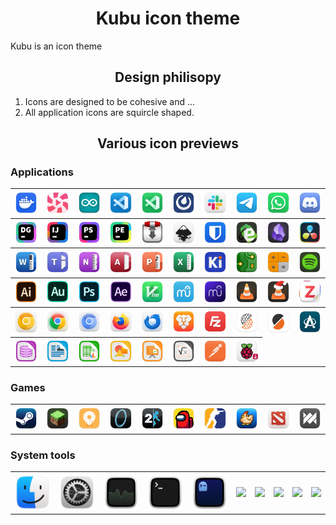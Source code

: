 <h1 align="center">Kubu icon theme</h1>

Kubu is an icon theme

<h2 align="center">Design philisopy</h2>

1. Icons are designed to be cohesive and ...
2. All application icons are squircle shaped.


<h2 align="center">Various icon previews</h2>

### Applications

<table>
  <tr>
    <th><img src="./apps/scalable/docker-desktop.svg" width="100"></th>
    <th><img src="./apps/scalable/lollypop.svg" width="100"></th>
    <th><img src="./apps/scalable/arduino.svg" width="100"></th>
    <th><img src="./apps/scalable/vs-code.svg" width="100"></th>
    <th><img src="./apps/scalable/visual-studio-code-insiders.svg" width="100"></th>
    <th><img src="./apps/scalable/mattermost.svg" width="100"></th>
    <th><img src="./apps/scalable/slack.svg" width="100"></th>
    <th><img src="./apps/scalable/telegram.svg" width="100"></th>
    <th><img src="./apps/scalable/whatsapp.svg" width="100"></th>
    <th><img src="./apps/scalable/discord.svg" width="100"></th>
  </tr>
  <tr>
    <th><img src="./apps/scalable/jetbrains-datagrip.svg"></th>
    <th><img src="./apps/scalable/jetbrains-intellij.svg"></th>
    <th><img src="./apps/scalable/jetbrains-phpstorm.svg"></th>
    <th><img src="./apps/scalable/jetbrains-pycharm.svg"></th>
    <th><img src="./apps/scalable/transmission.svg"></th>
    <th><img src="./apps/scalable/inkscape.svg"></th>
    <th><img src="./apps/scalable/bitwarden.svg"></th>
    <th><img src="./apps/scalable/easy-tag.svg"></th>
    <th><img src="./apps/scalable/obsidian.svg"></th>
    <th><img src="./apps/scalable/davinci-resolve.svg"></th>
  </tr>
  <tr>
    <th><img src="./apps/scalable/ms-office-word.svg"></th>
    <th><img src="./apps/scalable/ms-office-teams.svg"></th>
    <th><img src="./apps/scalable/ms-office-onenote.svg"></th>
    <th><img src="./apps/scalable/ms-office-access.svg"></th>
    <th><img src="./apps/scalable/ms-office-powerpoint.svg"></th>
    <th><img src="./apps/scalable/ms-office-excel.svg"></th>
    <th><img src="./apps/scalable/kicad.svg"></th>
    <th><img src="./apps/scalable/pcbnew.svg"></th>
    <th><img src="./apps/scalable/pcbcalculator.svg"></th>
    <th><img src="./apps/scalable/spotify.svg"></th>
  </tr>
  <tr>
    <th><img src="./apps/scalable/adobe-illustrator-2020.svg"></th>
    <th><img src="./apps/scalable/adobe-audition-2020.svg"></th>
    <th><img src="./apps/scalable/adobe-photoshop-2020.svg"></th>
    <th><img src="./apps/scalable/adobe-after-effects-2020.svg"></th>
    <th><img src="./apps/scalable/vim.svg"></th>
    <th><img src="./apps/scalable/musescore-3.svg"></th>
    <th><img src="./apps/scalable/musescore-4.svg"></th>
    <th><img src="./apps/scalable/vlc.svg"></th>
    <th><img src="./apps/scalable/vlc-xmas.svg"></th>
    <th><img src="./apps/scalable/zotero.svg"></th>
  </tr>
  <tr>
    <th><img src="./apps/scalable/canary.svg"></th>
    <th><img src="./apps/scalable/google-chrome.svg"></th>
    <th><img src="./apps/scalable/google-chromium.svg"></th>
    <th><img src="./apps/scalable/firefox.svg"></th>
    <th><img src="./apps/scalable/thunderbird.svg"></th>
    <th><img src="./apps/scalable/brave.svg"></th>
    <th><img src="./apps/scalable/filezilla.svg" width="100"></th>
    <th><img src="./apps/scalable/PrusaSlicer-gcodeviewer.svg"></th>
    <th><img src="./apps/scalable/PrusaSlicer.svg"></th>
    <th><img src="./apps/scalable/app-image-launcher.svg"></th>
  </tr>
  <tr>
    <th><img src="./apps/scalable/libreoffice-base.svg"></th>
    <th><img src="./apps/scalable/libreoffice-writer.svg"></th>
    <th><img src="./apps/scalable/libreoffice-calc.svg"></th>
    <th><img src="./apps/scalable/libreoffice-draw.svg"></th>
    <th><img src="./apps/scalable/libreoffice-impress.svg"></th>
    <th><img src="./apps/scalable/libreoffice-math.svg"></th>
    <th><img src="./apps/scalable/postman.svg"></th>
    <th><img src="./apps/scalable/rpi-imager.svg"></th>
  </tr>
</table> 

### Games

<table>
  <tr>
    <th><img src="./apps/scalable/steam.svg" width="100"></th>
    <th><img src="./apps/scalable/minecraft.svg" width="100"></th>
    <th><img src="./apps/scalable/mini-motorways.svg" width="100"></th>
    <th><img src="./apps/scalable/portal.svg" width="100"></th>
    <th><img src="./apps/scalable/portal-2.svg" width="100"></th>
    <th><img src="./apps/scalable/among-us.svg" width="100"></th>
    <th><img src="./apps/scalable/counter-strike.svg" width="100"></th>
    <th><img src="./apps/scalable/stardew-valley.svg" width="100"></th>
    <th><img src="./apps/scalable/dota2.svg" width="100"></th>
    <th><img src="./apps/scalable/dota-underlords.svg" width="100"></th>
  </tr>
</table> 

### System tools

<table>
  <tr>
    <th><img src="./apps/scalable/file-manager.svg" width="100"></th>
    <th><img src="./system/scalable/preferences-system.svg" width="100"></th>
    <th><img src="./system/scalable/system-monitor.svg" width="100"></th>
    <th><img src="./system/scalable/terminal.svg" width="100"></th>
    <th><img src="./apps/scalable/ghostty.svg" width="100"></th>
    <th><img src="./apps/scalable/" width="100"></th>
    <th><img src="./apps/scalable/" width="100"></th>
    <th><img src="./apps/scalable/" width="100"></th>
    <th><img src="./apps/scalable/" width="100"></th>
    <th><img src="./apps/scalable/" width="100"></th>
  </tr>
</table> 
